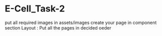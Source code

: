 # E-Cell_Task-2

put all required images in assets/images
create your page in component section
Layout : Put all the pages in decided oeder